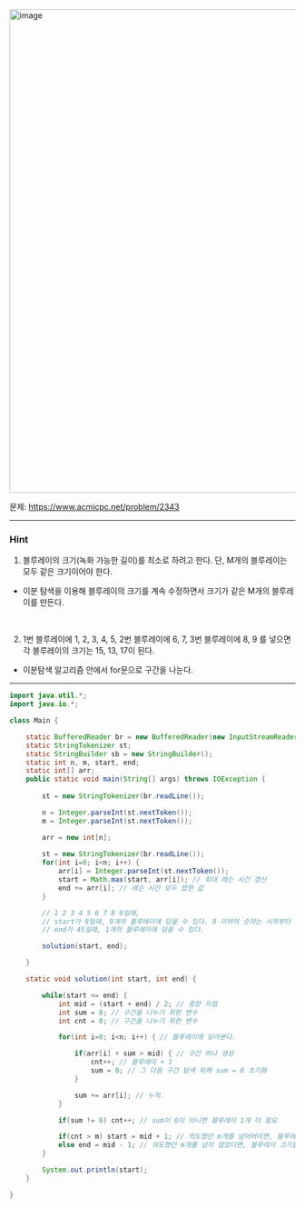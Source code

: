 <img width="965" height="851" alt="image" src="https://github.com/user-attachments/assets/021466fc-427a-48ba-b025-51a301a601c5" />

문제: https://www.acmicpc.net/problem/2343

---

### Hint

1. 블루레이의 크기(녹화 가능한 길이)를 최소로 하려고 한다. 단, M개의 블루레이는 모두 같은 크기이어야 한다.
- 이분 탐색을 이용해 블루레이의 크기를 계속 수정하면서 크기가 같은 M개의 블루레이를 만든다.

&nbsp;

2. 1번 블루레이에 1, 2, 3, 4, 5, 2번 블루레이에 6, 7, 3번 블루레이에 8, 9 를 넣으면 각 블루레이의 크기는 15, 13, 17이 된다. 
- 이분탐색 알고리즘 안에서 for문으로 구간을 나눈다.

---

```java
import java.util.*;
import java.io.*;

class Main {

    static BufferedReader br = new BufferedReader(new InputStreamReader(System.in));
    static StringTokenizer st;
    static StringBuilder sb = new StringBuilder();
    static int n, m, start, end;
    static int[] arr;
    public static void main(String[] args) throws IOException {
        
        st = new StringTokenizer(br.readLine());

        n = Integer.parseInt(st.nextToken());
        m = Integer.parseInt(st.nextToken());

        arr = new int[n];
        
        st = new StringTokenizer(br.readLine());
        for(int i=0; i<n; i++) {
            arr[i] = Integer.parseInt(st.nextToken());
            start = Math.max(start, arr[i]); // 최대 레슨 시간 갱신
            end += arr[i]; // 레슨 시간 모두 합한 값
        }

        // 1 2 3 4 5 6 7 8 9일때,
        // start가 9일때, 9개의 블루레이에 담을 수 있다. 9 이하의 숫자는 시작부터 블루레이에 담을 수 없음.
        // end가 45일때, 1개의 블루레이에 담을 수 있다.

        solution(start, end);

    }    

    static void solution(int start, int end) {

        while(start <= end) {
            int mid = (start + end) / 2; // 중앙 지점
            int sum = 0; // 구간을 나누기 위한 변수
            int cnt = 0; // 구간을 나누기 위한 변수

            for(int i=0; i<n; i++) { // 블루레이에 담아본다.

                if(arr[i] + sum > mid) { // 구간 하나 생성
                    cnt++; // 블루레이 + 1
                    sum = 0; // 그 다음 구간 탐색 위해 sum = 0 초기화
                }

                sum += arr[i]; // 누적. 
            }

            if(sum != 0) cnt++; // sum이 0이 아니면 블루레이 1개 더 필요

            if(cnt > m) start = mid + 1; // 의도했던 m개를 넘어버리면, 블루레이 크기를 좀 더 크게
            else end = mid - 1; // 의도했던 m개를 넘지 않았다면, 블루레이 크기를 좀 더 작게
        }

        System.out.println(start);
    }

}


```
